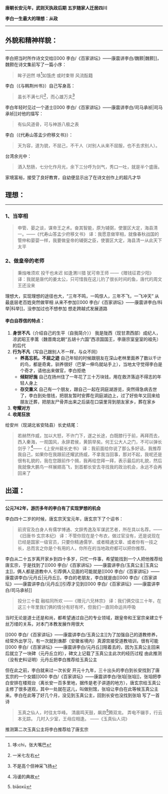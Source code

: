 **唐朝长安元年，武则天执政后期**
**五岁随家人迁居四川**

**李白一生最大的理想：从政**

---

## 外貌和精神样貌：
---
李白把当时所作诗文交给[[000 李白/《百家讲坛》——康震讲李白/魏颢|魏颢]]，魏颢在诗文集前写了一篇小序：
>眸子迥然
>哆[^1]如饿虎
>或时束带
>风流酝籍

[^1]: 哆:chi，张大嘴巴


李白（《与韩荆州书》）自己写身高：
>虽长不满七尺[^2]，而心雄万夫[^3]

[^2]:一米七左右
[^3]:不是高个但神采飞扬


李白年轻时见过一个道士[[000 李白/《百家讲坛》——康震讲李白/司马承祯|司马承祯]]对他的描写：
>有仙风道骨，可与神游八极之表


李白（《代寿山答孟少府移文书》）：
>天为容，道为貌，不屈己，不干人（对别人从来不屈服，也不去求别人）。


台湾余光中：
>酒入愁肠，七分化作月光，余下三分呼为剑气，秀口一吐，就是半个盛唐。

家境富裕，接受了良好教育，自幼便显示出了在诗文创作上的超凡才华

## 理想：
---
### 1、当宰相
>申管、晏之谈，谋帝王之术。奋其智能，原为辅弼，使寰区大定，海县清一。——《代寿山答孟少府移文书》
>译：我愿意做宰相，就像春秋战国的管仲和晏婴一样，我要做皇帝的辅弼之臣，使寰区大定，海县清一从此天下太平

### 2、做皇帝的老师
>秉烛唯须欢
>投干也未迟
>如逢渭川猎
>犹可帝王师
>——《赠钱征君少阳》
>译：我就是唐代的姜太公，只可惜我在这儿钓了很长时间的鱼，唐代的周文王还没来

理想大，实现理想的途径也大，“三年不鸣，一鸣惊人，三年不飞，一飞冲天”
从最底层老百姓突然做宰相
从来不参加[[000 李白/《百家讲坛》——康震讲李白/科举|科举]]，没参加过也不想参加
想走跨越式发展道路

#### 李白自荐信的特点：
1. **身世不凡**（介绍自己的生平（自我简介））
	我是陇西（现甘肃西部）成纪人，凉武昭王李暠（魏晋南北朝“五胡十六国”西凉国国王，李唐宗室皇室的祖先）的后代
2. **行为不凡**（写自己跟别人不一样，与众不同）
	- **养高忘机，不屈之迹**
		自己年轻的时候跟朋友在深山老林里面养了数以千计的鸟，都是奇禽，驯养很好（巴掌一伸鸟就站手上），当地太守觉得李白是个奇才，请他出来做官，李白拒绝
	- **倾财好施**
		自己在扬州住了一年花了三十万块钱，用在救济落迫不得志的年轻人身上
	- **存交重义**
		自己有一个朋友，跟自己一起在洞庭湖游览，突然得急病去世了，李白到处借钱，把朋友暂时安葬在洞庭湖边上，过了好些年又回来给朋友迁葬，把朋友尸骨弄出来之后装在口袋里背到朋友家乡，葬在家乡
3. **夸耀对方**
4.  **收尾狂放**

给安州（现湖北省安陆县）长史结尾：
>若赫然作威，加以大怒，不许门下，遂之长途，白既膝行于前，再拜而去，西入秦海，一观国风，永辞君侯，黄鹄举矣。何王公大人之门，不可以弹长剑乎？[^4]——《上安州裴长史书》
>译：我前面给你说了那么多好话，我推荐我自己，如果你在我跟前还耀武扬威，不拿我当回事，那对不起，我呢还是很有礼貌的，我在您跟前作个揖，我再给您拜一拜，表示最后的礼貌，然后我就像大鹏鸟一样展翅高飞，到首都长安去寻找我的政治机会，永远不会再回来了

[^4]:冯谖的典故


## 出道：
---
**公元742年，游历多年的李白有了实现梦想的机会**

李白四十二岁的时候，唐玄宗天宝元年，唐玄宗下了个诏书：
>前资官及白身人有儒学博通、文辞秀逸及军谋武艺者，所在具以名荐。——《旧唐书·玄宗本纪》
>译：不管你现在是个布衣，做过官没有，还是说现在已经是国家一级官员，只要你精通儒学、或者精通文章、或者你有一技之长，总而言之你是个有用的人，你所在的当地政府都可以把你推荐。

李白从二十五岁离开家乡到四十多岁，只忙一件事，希望能找到一个人把他推荐给唐玄宗，于是找到了[[000 李白/《百家讲坛》——康震讲李白/玉真公主|玉真公主]]，俩人都是道教中人
引荐俩人见面的可能就是[[000 李白/《百家讲坛》——康震讲李白/元丹丘|元丹丘]]，李白的老朋友，李白就是由[[000 李白/《百家讲坛》——康震讲李白/元丹丘]]引荐才见到[[000 李白/《百家讲坛》——康震讲李白/司马承祯]]
>投分三十载
>融枯同所欢
>——《赠元六兄林宗》
>译：我们俩交往三十年，在这三十年里我们俩的情分有好有坏，但我们一直同命运共呼吸

当时无论是道士还是和尚，都希望通过自己的专业领域，跟皇帝和王室宗亲建立千丝万缕的关系，对本门本教发展作用很大

[[000 李白/《百家讲坛》——康震讲李白/玉真公主]]为了加强自己的道教修养，经常外出学习，有一次就到谯郡（安徽省境内）真源宫接受道教培训，很有可能[[000 李白/《百家讲坛》——康震讲李白/元丹丘]]陪着去的，因为玉真公主回来后就立了一块碑（元丹丘立的），碑文上记载了玉真公主此次的经历过程
由此推测（没有史料证明）元丹丘把李白推荐给玉真公主


但在此之前，李白就来过一次长安
开元十九年，三十出头的李白到长安找到了唐玄宗的一个女婿[[000 李白/《百家讲坛》——康震讲李白/张垍|张垍]]，张垍把李白安排在楼观台（离长安一百多里地，据传是老子讲道的地方），唐玄宗给玉真公主修了很多道观，其中一处就在这儿，叫做别馆，张垍让李白在此等候玉真公主来。李白在此等了好几个月，没见到玉真公主，回到长安也没找到张垍
写了一首诗
>玉真之仙人，时往太华峰。
>清晨鸣天鼓，飙欻[^5]腾双龙。
>弄电不辍手，行云本无踪。
>几时入少室，王母应相逢。
>——《玉真仙人词》

[^5]:biāoxū

推测第二次玉真公主将李白推荐给了唐玄宗